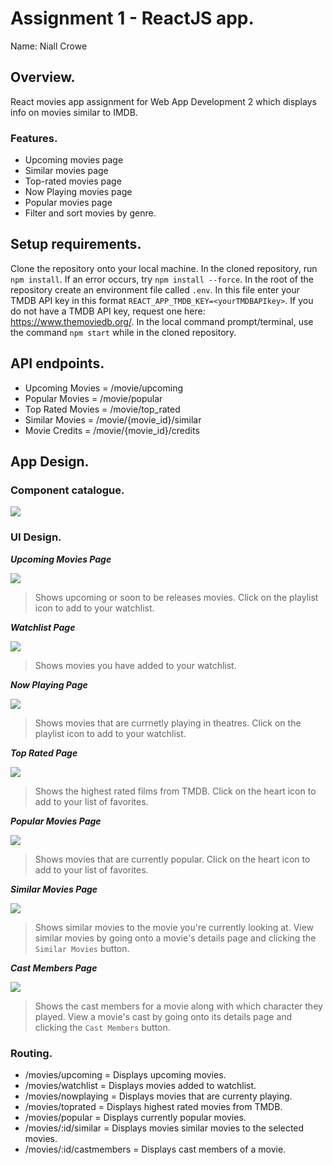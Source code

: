 # Assignment 1 - ReactJS app.

Name: Niall Crowe

## Overview.

React movies app assignment for Web App Development 2 which displays info on movies similar to IMDB.

### Features.
 
+ Upcoming movies page
+ Similar movies page
+ Top-rated movies page
+ Now Playing movies page
+ Popular movies page
+ Filter and sort movies by genre. 

## Setup requirements.

Clone the repository onto your local machine. In the cloned repository, run `npm install`. If an error occurs, try `npm install --force`. 
In the root of the repository create an environment file called `.env`.
In this file enter your TMDB API key in this format `REACT_APP_TMDB_KEY=<yourTMDBAPIkey>`. 
If you do not have a TMDB API key, request one here: https://www.themoviedb.org/.
In the local command prompt/terminal, use the command `npm start` while in the cloned repository.

## API endpoints. 

+ Upcoming Movies = /movie/upcoming
+ Popular Movies = /movie/popular
+ Top Rated Movies = /movie/top_rated
+ Similar Movies = /movie/{movie_id}/similar
+ Movie Credits = /movie/{movie_id}/credits

## App Design.

### Component catalogue.

![](src/images/storybook_UI_list.png)

### UI Design.

***Upcoming Movies Page***

![ ](src/images/upcoming_movies_page.png)

>Shows upcoming or soon to be releases movies. Click on the playlist icon to add to your watchlist.

***Watchlist Page***

![ ](src/images/watch_list_page.png)

>Shows movies you have added to your watchlist.

***Now Playing Page***

![](src/images/now_playing_page.png)

>Shows movies that are currnetly playing in theatres. Click on the playlist icon to add to your watchlist.

***Top Rated Page***

![](src/images/top_rated_page.png)

>Shows the highest rated films from TMDB. Click on the heart icon to add to your list of favorites.

***Popular Movies Page***

![](src/images/popular_movies.png)

>Shows movies that are currently popular. Click on the heart icon to add to your list of favorites.

***Similar Movies Page***

![](src/images/similar_movies_page.png)

>Shows similar movies to the movie you're currently looking at. View similar movies by going onto a movie's details page and clicking the `Similar Movies` button.

***Cast Members Page***

![](src/images/cast_members_page.png)

>Shows the cast members for a movie along with which character they played. View a movie's cast by going onto its details page and clicking the `Cast Members` button.

### Routing.

+ /movies/upcoming = Displays upcoming movies.
+ /movies/watchlist = Displays movies added to watchlist.
+ /movies/nowplaying = Displays movies that are currenty playing.
+ /movies/toprated = Displays highest rated movies from TMDB.
+ /movies/popular = Displays currently popular movies.
+ /movies/:id/similar = Displays movies similar movies to the selected movies.
+ /movies/:id/castmembers = Displays cast members of a movie.
